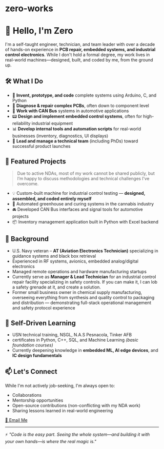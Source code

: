 # zero-works
# 👋 Hello, I'm Zero

I'm a self-taught engineer, technician, and team leader with over a decade of hands-on experience in **PCB repair, embedded systems, and industrial control electronics**. While I don't hold a formal degree, my work lives in real-world machines—designed, built, and coded by me, from the ground up.

## 🛠️ What I Do

- 🧠 **Invent, prototype, and code** complete systems using Arduino, C, and Python
- 🔧 **Diagnose & repair complex PCBs**, often down to component level
- 🛜 **Work with CAN Bus** systems in automotive applications
- 📟 **Design and implement embedded control systems**, often for high-reliability industrial equipment
- 📊 **Develop internal tools and automation scripts** for real-world businesses (inventory, diagnostics, UI displays)
- 🧰 **Lead and manage a technical team** (including PhDs) toward successful product launches

## 🧪 Featured Projects
> Due to active NDAs, most of my work cannot be shared publicly, but I’m happy to discuss methodologies and technical challenges I've overcome.

- 💡 Custom-built machine for industrial control testing — **designed, assembled, and coded entirely myself**
- 🌱 Automated greenhouse and curing systems in the cannabis industry
- 🚘 Developed CAN Bus interfaces and signal tools for automotive projects
- 📦 Inventory management application built in Python with Excel backend

## 🧠 Background

- U.S. Navy veteran – **AT (Aviation Electronics Technician)** specializing in guidance systems and black box retrieval  
- Experienced in RF systems, avionics, embedded analog/digital electronics  
- Managed remote operations and hardware manufacturing startups  
- Currently serve as **Manager & Lead Technician** for an industrial control repair facility specializing in safety controls. If you can make it, I can lob a safety grenade at it, and create a solution.
- Former small business owner in chemical supply manufacturing, overseeing everything from synthesis and quality control to packaging and distribution — demonstrating full-stack operational management and safety protocol experience

## 🌱 Self-Driven Learning

- USN technical training, NSGL, N.A.S Pesnacola, Tinker AFB
- certificates in Python, C++, SQL, and Machine Learning *(basic foundation courses)*
- Currently deepening knowledge in **embedded ML, AI edge devices**, and **IC design fundamentals**

## 📫 Let's Connect

While I'm not actively job-seeking, I'm always open to:
- Collaborations
- Mentorship opportunities
- Open-source contributions (non-conflicting with my NDA work)
- Sharing lessons learned in real-world engineering

[📧 Email Me](zerogchemlab@gmail.com)  

---

⚡ *"Code is the easy part. Seeing the whole system—and building it with your own hands—is where the real magic is."*

